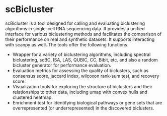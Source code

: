 # scBicluster
scBicluster is a tool designed for calling and evaluating biclustering algorithms in single-cell RNA sequencing data. It provides a unified interface for various biclustering methods and facilitates the comparison of their performance on real and synthetic datasets. It supports interacting with scanpy as well. The tools offer the following functions.

- Wrapper for a variety of biclustering algorithms, including spectral biclustering, scBC, ISA, LAS, QUBIC, CC, Bibit, etc. and also a random bicluster generator for performance evaluation.
- Evaluation metrics for assessing the quality of biclusters, such as consensus score, jaccard index, wilcoxon rank-sum test, and recovery score.
- Visualization tools for exploring the structure of biclusters and their relationships to other data, including umap with convex hulls and clustered heatmap.
- Enrichment test for identifying biological pathways or gene sets that are overrepresented (or underrepresented) in the discovered biclusters.